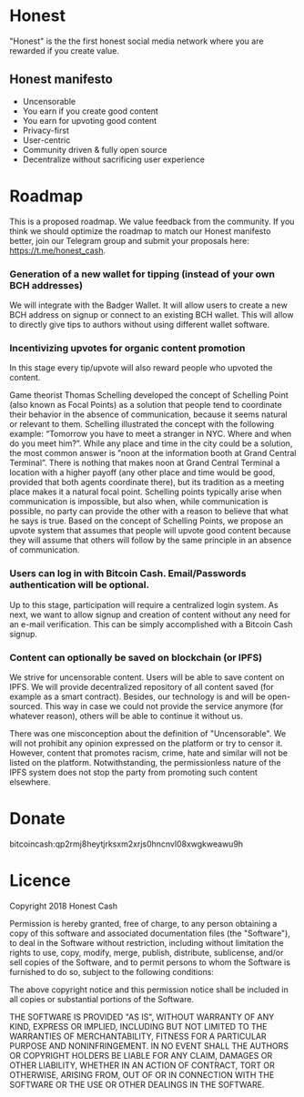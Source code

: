 # Honest
"Honest" is the the first honest social media network where you are rewarded if you create value.

## Honest manifesto
* Uncensorable 
* You earn if you create good content
* You earn for upvoting good content
* Privacy-first
* User-centric
* Community driven & fully open source
* Decentralize without sacrificing user experience

# Roadmap
This is a proposed roadmap. We value feedback from the community. If you think we should optimize the roadmap to match our Honest manifesto better, join our Telegram group and submit your proposals here: https://t.me/honest_cash.

### Generation of a new wallet for tipping (instead of your own BCH addresses)
We will integrate with the Badger Wallet. It will allow users to create a new BCH address on signup or connect to an existing BCH wallet. This will allow to directly give tips to authors without using different wallet software.

### Incentivizing upvotes for organic content promotion
In this stage every tip/upvote will also reward people who upvoted the content.

Game theorist Thomas Schelling developed the concept of Schelling Point (also known as Focal Points) as a solution that people tend to coordinate their behavior in the absence of communication, because it seems natural or relevant to them. Schelling illustrated the concept with the following example: “Tomorrow you have to meet a stranger in NYC. Where and when do you meet him?”. While any place and time in the city could be a solution, the most common answer is ”noon at the information booth at Grand Central Terminal”. There is nothing that makes noon at Grand Central Terminal a location with a higher payoff (any other place and time would be good, provided that both agents coordinate there), but its tradition as a meeting place makes it a natural focal point. Schelling points typically arise when communication is impossible, but also when, while communication is possible, no party can provide the other with a reason to believe that what he says is true. Based on the concept of Schelling Points, we propose an upvote system that assumes that people will upvote good content because they will assume that others will follow by the same principle in an absence of communication.

### Users can log in with Bitcoin Cash. Email/Passwords authentication will be optional.
Up to this stage, participation will require a centralized login system. As next, we want to allow signup and creation of content without any need for an e-mail verification. This can be simply accomplished with a Bitcoin Cash signup.

### Content can optionally be saved on blockchain (or IPFS)
We strive for uncensorable content. Users will be able to save content on IPFS. We will provide decentralized repository of all content saved (for example as a smart contract). Besides, our technology is and will be open-sourced. This way in case we could not provide the service anymore (for whatever reason), others will be able to continue it without us.

There was one misconception about the definition of "Uncensorable". We will not prohibit any opinion expressed on the platform or try to censor it. However, content that promotes racism, crime, hate and similar will not be listed on the platform. Notwithstanding, the permissionless nature of the IPFS system does not stop the party from promoting such content elsewhere.

# Donate
bitcoincash:qp2rmj8heytjrksxm2xrjs0hncnvl08xwgkweawu9h 

# Licence
Copyright 2018 Honest Cash

Permission is hereby granted, free of charge, to any person obtaining a copy of this software and associated documentation files (the "Software"), to deal in the Software without restriction, including without limitation the rights to use, copy, modify, merge, publish, distribute, sublicense, and/or sell copies of the Software, and to permit persons to whom the Software is furnished to do so, subject to the following conditions:

The above copyright notice and this permission notice shall be included in all copies or substantial portions of the Software.

THE SOFTWARE IS PROVIDED "AS IS", WITHOUT WARRANTY OF ANY KIND, EXPRESS OR IMPLIED, INCLUDING BUT NOT LIMITED TO THE WARRANTIES OF MERCHANTABILITY, FITNESS FOR A PARTICULAR PURPOSE AND NONINFRINGEMENT. IN NO EVENT SHALL THE AUTHORS OR COPYRIGHT HOLDERS BE LIABLE FOR ANY CLAIM, DAMAGES OR OTHER LIABILITY, WHETHER IN AN ACTION OF CONTRACT, TORT OR OTHERWISE, ARISING FROM, OUT OF OR IN CONNECTION WITH THE SOFTWARE OR THE USE OR OTHER DEALINGS IN THE SOFTWARE.
